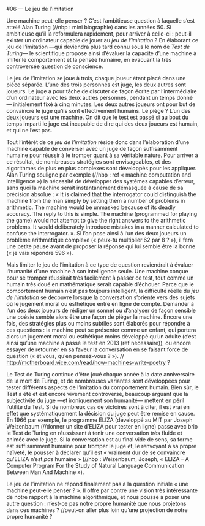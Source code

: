 #06 — Le jeu de l’imitation


Une machine peut-elle penser ?
C’est l’ambitieuse question à laquelle s’est attelé Alan Turing (//nbp : mini biographie) dans les années 50. Si ambitieuse qu’il la reformulera rapidement, pour arriver à celle-ci : peut-il exister un ordinateur capable de jouer au *jeu de l’imitation* ?
En élaborant ce jeu de l’imitation —qui deviendra plus tard connu sous le nom de *Test de Turing*— le scientifique propose ainsi d’évaluer la capacité d’une machine à imiter le comportement et la pensée humaine, en évacuant la très controversée question de conscience.

Le jeu de l’imitation se joue à trois, chaque joueur étant placé dans une pièce séparée. L’une des trois personnes est juge, les deux autres sont joueurs. Le juge a pour tâche de discuter de façon écrite par l’intermédiaire d’un ordinateur avec les deux autres personnes, pendant un temps donné — initialement fixé à cinq minutes. Les deux autres joueurs ont pour but de convaincre le juge qu’ils sont effectivement humains. 
Le piège ? L’un des deux joueurs est une machine. 
On dit que le test est passé si au bout du temps imparti le juge est incapable de dire qui des deux joueurs est humain, et qui ne l’est pas.

Tout l’intérêt de ce *jeu de l’imitation* réside donc dans l’élaboration d’une machine capable de converser avec un juge de façon suffisamment humaine pour réussir à le tromper quant à sa véritable nature. 
Pour arriver à ce résultat, de nombreuses stratégies sont envisageables, et des algorithmes de plus en plus complexes sont développés pour les appliquer. Alan Turing souligne par exemple (//nbp : ref « machine computation and intelligence ») la nécessité de développer des systèmes capables d’erreur, sans quoi la machine serait instantanément démasquée à cause de sa précision absolue : « It is claimed that the interrogator could distinguish the machine from the man simply by setting them a number of problems in arithmetic. The machine would be unmasked because of its deadly accuracy. The reply to this is simple. The machine (programmed for playing the game) would not attempt to give the right answers to the arithmetic problems. It would deliberately introduce mistakes in a manner calculated to confuse the interrogator. ».
Si l’on pose ainsi à l’un des deux joueurs un problème arithmétique complexe (« peux-tu multiplier 62 par 8 ? »), il fera une petite pause avant de proposer la réponse qui lui semble être la bonne (« je vais répondre 596 »).

Mais limiter le jeu de l’imitation à ce type de question reviendrait à évaluer l’humanité d’une machine à son intelligence seule. Une machine conçue pour se tromper réussirait très facilement à passer ce test, tout comme un humain très doué en mathématique serait capable d’échouer. 
Parce que le comportement humain n’est pas toujours intelligent, la difficulté réelle du *jeu de l’imitation* se découvre lorsque la conversation s’oriente vers des sujets où le jugement moral ou esthétique entre en ligne de compte. Demander à l’un des deux joueurs de rédiger un sonnet ou d’analyser de façon sensible une poésie semble alors être une façon de piéger la machine. 
Encore une fois, des stratégies plus ou moins subtiles sont élaborés pour répondre à ces questions : la machine peut se présenter comme un enfant, qui portera alors un jugement moral ou esthétique moins développé qu’un adulte (c’est ainsi qu’une machine à passé le test en 2013 (ref nécessaire)), ou encore essayer de retourner en sa faveur la conversation en se faisant force de question (« et vous, qu’en pensez-vous ? »).
// http://motherboard.vice.com/read/how-machines-write-poetry ?

Le Test de Turing continue d’être joué chaque année à la date anniversaire de la mort de Turing, et de nombreuses variantes sont développées pour tester différents aspects de l’imitation du comportement humain.
Bien sûr, le Test a été et est encore vivement controversé, beaucoup arguant que la subjectivité du juge —et ironiquement son humanité— mettent en péril l’utilité du Test. Si de nombreux cas de victoires sont à citer, il est vrai en effet que systématiquement la décision du juge peut être remise en cause.
En 1966 par exemple, le programme ELIZA (développé au MIT par Joseph Weizenbaum (//donner un site d’ELIZA pour tester en ligne) passe avec brio le Test de Turing en réussissant à tenir une conversation très fluide et animée avec le juge. Si la conversation est au final vide de sens, sa forme est suffisamment humaine pour tromper le juge et, le renvoyant à sa propre naïveté, le pousser à déclarer qu’il est « vraiment dur de se convaincre qu’ELIZA n’est *pas* humaine » (//nbp : Weizenbaum, Joseph, « ELIZA – A Computer Program For the Study of Natural Language Communication Between Man And Machine »).

Le jeu de l’imitation ne répond finalement pas à la question initiale « une machine peut-elle penser ? ». Il offre par contre une vision très intéressante de notre rapport à la machine algorithmique, et nous pousse à poser une autre question : n’est-ce pas notre propre humanité que nous projetons dans ces machines ? //peut-on aller plus loin qu’une projection de notre propre humanité ?


